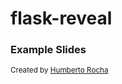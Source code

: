 # flask-reveal

### Example Slides

<small>Created by [Humberto Rocha](https://github.com/humrochagf/flask-reveal)</small>
